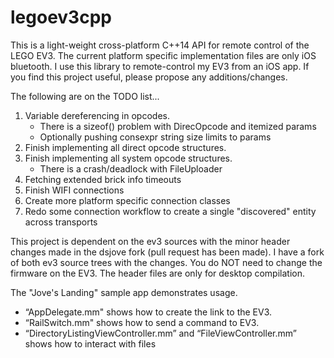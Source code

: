 legoev3cpp
==========

This is a light-weight cross-platform C++14 API for remote control of the LEGO EV3. The current platform specific  implementation files are only iOS bluetooth. I use this library to remote-control my EV3 from an iOS app. If you find this project useful, please propose any additions/changes.

The following are on the TODO list...
1) Variable dereferencing in opcodes.
	- There is a sizeof() problem with DirecOpcode and itemized params
	- Optionally pushing consexpr string size limits to params
2) Finish implementing all direct opcode structures.
3) Finish implementing all system opcode structures.
	- There is a crash/deadlock with FileUploader
4) Fetching extended brick info timeouts
5) Finish WIFI connections
6) Create more platform specific connection classes
7) Redo some connection workflow to create a single "discovered" entity across transports

This project is dependent on the ev3 sources with the minor header changes made in the dsjove fork (pull request has been made). I have a fork of both ev3 source trees with the changes. You do NOT need to change the firmware on the EV3. The header files are only for desktop compilation.

The "Jove's Landing" sample app demonstrates usage. 
- “AppDelegate.mm" shows how to create the link to the EV3. 
- “RailSwitch.mm" shows how to send a command to EV3.
- “DirectoryListingViewController.mm” and “FileViewController.mm” shows how to interact with files
